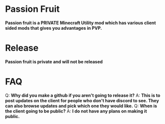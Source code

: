 # Passion Fruit
**Passion fruit is a PRIVATE Minecraft Utility mod which has various client sided mods that gives you advantages in PVP.**

# Release
**Passion fruit is private and will not be released**

# FAQ
Q: **Why did you make a github if you aren't going to release it?**
A: **This is to post updates on the client for people who don't have discord to see. They can also browse updates and pick which one they would like.**
Q: **When is the client going to be public?**
A: **I do not have any plans on making it public.**

